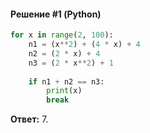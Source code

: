 #### Решение #1 (Python)
```python
for x in range(2, 100):
	n1 = (x**2) + (4 * x) + 4
	n2 = (2 * x) + 4
	n3 = (2 * x**2) + 1
	
	if n1 + n2 == n3:
		print(x)
		break
```

**Ответ:** 7.
